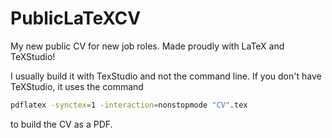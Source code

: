 # PublicLaTeXCV
My new public CV for new job roles. Made proudly with LaTeX and TeXStudio! 

I usually build it with TexStudio and not the command line. If you don't have TeXStudio, it uses the command
```bash
pdflatex -synctex=1 -interaction=nonstopmode "CV".tex
```
to build the CV as a PDF.
